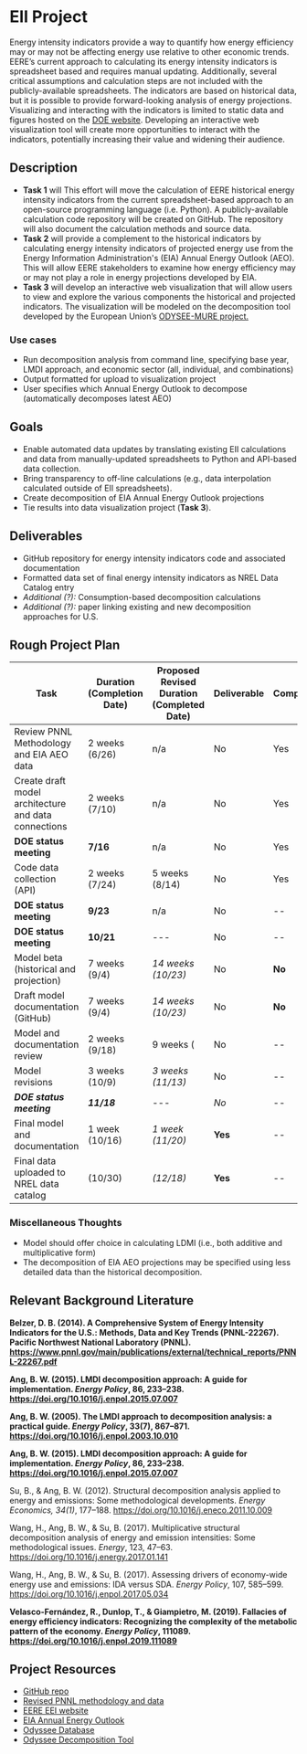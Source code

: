 # EII Project
Energy intensity indicators provide a way to quantify how energy efficiency may or may not be affecting energy use relative to other economic trends. EERE’s current approach to calculating its energy intensity indicators is spreadsheet based and requires manual updating. Additionally, several critical assumptions and calculation steps are not included with the publicly-available spreadsheets. The indicators are based on historical data, but it is possible to provide forward-looking analysis of energy projections. Visualizing and interacting with the indicators is limited to static data and figures hosted on the [DOE website](https://www.energy.gov/eere/analysis/energy-intensity-indicators). Developing an interactive web visualization tool will create more opportunities to interact with the indicators, potentially increasing their value and widening their audience.

## Description
- **Task 1** will This effort will move the calculation of EERE historical energy intensity indicators from the current spreadsheet-based approach to an open-source programming language (i.e. Python). A publicly-available calculation code repository will be created on GitHub. The repository will also document the calculation methods and source data.
- **Task 2** will provide a complement to the historical indicators by calculating energy intensity indicators of projected energy use from the Energy Information Administration's (EIA) Annual Energy Outlook (AEO). This will allow EERE stakeholders to examine how energy efficiency may or may not play a role in energy projections developed by EIA.
- **Task 3** will develop an interactive web visualization that will allow users to view and explore the various components the historical and projected indicators. The visualization will be modeled on the decomposition tool developed by the European Union’s [ODYSEE-MURE project.](https://www.indicators.odyssee-mure.eu/decomposition.html)

### Use cases
* Run decomposition analysis from command line, specifying base year, LMDI approach,
and economic sector (all, individual, and combinations)
* Output formatted for upload to visualization project
* User specifies which Annual Energy Outlook to decompose (automatically decomposes latest AEO)

## Goals
* Enable automated data updates by translating existing EII calculations and data from manually-updated spreadsheets to
Python and API-based data collection.
* Bring transparency to off-line calculations (e.g., data interpolation calculated
outside of EII spreadsheets).
* Create decomposition of EIA Annual Energy Outlook projections
* Tie results into data visualization project (**Task 3**).

## Deliverables
- GitHub repository for energy intensity indicators code and associated documentation
- Formatted data set of final energy intensity indicators as NREL Data Catalog entry
- *Additional (?):* Consumption-based decomposition calculations
- *Additional (?):* paper linking existing and new decomposition approaches for U.S.

## Rough Project Plan

| Task  |  Duration (Completion Date)|Proposed Revised Duration (Completed Date)|Deliverable |Completed|
| ----- | --------- |---| ------- |-- |
| Review PNNL Methodology and EIA AEO data | 2 weeks (6/26)|n/a | No|Yes |
| Create draft model architecture and data connections| 2 weeks (7/10)|n/a| No|Yes |
| **DOE status meeting** | **7/16** |n/a| No|Yes |
| Code data collection (API) | 2 weeks (7/24)|5 weeks (8/14) | No |Yes |
| **DOE status meeting**| **9/23**|n/a| No|-- |
| **DOE status meeting** | **10/21**|---| No|-- | 
| Model beta (historical and projection)| 7 weeks (9/4)|*14 weeks (10/23)* | No |**No** |
| Draft model documentation (GitHub) | 7 weeks (9/4)|*14 weeks (10/23)* | No|**No**  |
| Model and documentation review | 2 weeks (9/18)|9 weeks (|No |-- |
| Model revisions | 3 weeks (10/9)|*3 weeks (11/13)* |No |-- |
|***DOE status meeting*** | ***11/18***|---| *No*|--| 
| Final model and documentation | 1 week (10/16)|*1 week (11/20)*|**Yes** |-- |
| Final data uploaded to NREL data catalog | (10/30)| *(12/18)* | **Yes**|-- |

### Miscellaneous Thoughts
* Model should offer choice in calculating LDMI (i.e., both additive and multiplicative form)
* The decomposition of EIA AEO projections may be specified using less detailed data than
the historical decomposition.

## Relevant Background Literature
**Belzer, D. B. (2014). A Comprehensive System of Energy Intensity Indicators for the U.S.: Methods, Data and Key Trends (PNNL-22267). Pacific Northwest National Laboratory (PNNL). https://www.pnnl.gov/main/publications/external/technical_reports/PNNL-22267.pdf**

**Ang, B. W. (2015). LMDI decomposition approach: A guide for implementation. *Energy Policy*, 86, 233–238. https://doi.org/10.1016/j.enpol.2015.07.007**

**Ang, B. W. (2005). The LMDI approach to decomposition analysis: a practical guide. *Energy Policy*, 33(7), 867–871. https://doi.org/10.1016/j.enpol.2003.10.010**

**Ang, B. W. (2015). LMDI decomposition approach: A guide for implementation. *Energy Policy*, 86, 233–238. https://doi.org/10.1016/j.enpol.2015.07.007**

Su, B., & Ang, B. W. (2012). Structural decomposition analysis applied to energy and emissions: Some methodological developments. *Energy Economics, 34(1)*, 177–188. https://doi.org/10.1016/j.eneco.2011.10.009

Wang, H., Ang, B. W., & Su, B. (2017). Multiplicative structural decomposition analysis of energy and emission intensities: Some methodological issues. *Energy*, 123, 47–63. https://doi.org/10.1016/j.energy.2017.01.141

Wang, H., Ang, B. W., & Su, B. (2017). Assessing drivers of economy-wide energy use and emissions: IDA versus SDA. *Energy Policy*, 107, 585–599. https://doi.org/10.1016/j.enpol.2017.05.034

**Velasco-Fernández, R., Dunlop, T., & Giampietro, M. (2019). Fallacies of energy efficiency indicators: Recognizing the complexity of the metabolic pattern of the economy. *Energy Policy*, 111089. https://doi.org/10.1016/j.enpol.2019.111089**

## Project Resources
* [GitHub repo](https://github.com/NREL/EnergyIntensityIndicators/)
* [Revised PNNL methodology and data](https://github.com/NREL/EnergyIntensityIndicators/tree/master/Original%20documentation)
* [EERE EEI website](https://www.energy.gov/eere/analysis/energy-intensity-indicators)
* [EIA Annual Energy Outlook](https://www.eia.gov/outlooks/aeo/)
* [Odyssee Database](https://www.indicators.odyssee-mure.eu/energy-efficiency-database.html)
* [Odyssee Decomposition Tool](https://www.indicators.odyssee-mure.eu/decomposition.html)
